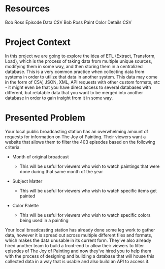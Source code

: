 # Resources
Bob Ross Episode Data CSV
Bob Ross Paint Color Details CSV

# Project Context
In this project we are going to explore the idea of ETL (Extract, Transform, Load), which is the process of taking data from multiple unique sources, modifying them in some way, and then storing them in a centralized database. This is a very common practice when collecting data from systems in order to utilize that data in another system. This data may come in the form of CSV, JSON, XML, API requests with other custom formats, etc - it might even be that you have direct access to several databases with different, but relatable data that you want to be merged into another database in order to gain insight from it in some way.

# Presented Problem
Your local public broadcasting station has an overwhelming amount of requests for information on The Joy of Painting. Their viewers want a website that allows them to filter the 403 episodes based on the following criteria:

- Month of original broadcast
  - This will be useful for viewers who wish to watch paintings that were done during that same month of the year

- Subject Matter
  - This will be useful for viewers who wish to watch specific items get painted

- Color Palette
  - This will be useful for viewers who wish to watch specific colors being used in a painting

Your local broadcasting station has already done some leg work to gather data, however it is spread out across multiple different files and formats, which makes the data unusable in its current form. They’ve also already hired another team to build a front-end to allow their viewers to filter episodes of The Joy of Painting and now they’ve hired you to help them with the process of designing and building a database that will house this collected data in a way that is usable and also build an API to access it.